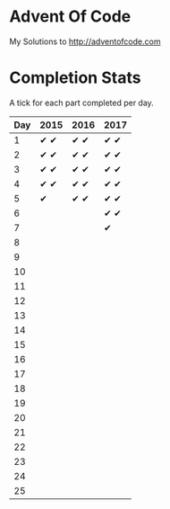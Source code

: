 ﻿# Advent Of Code
My Solutions to http://adventofcode.com

# Completion Stats

A tick for each part completed per day.

| Day | 2015 | 2016 | 2017 |
|-----|------|------|------|
| 1   | ✔ ✔ | ✔ ✔ | ✔ ✔ |
| 2   | ✔ ✔ | ✔ ✔ | ✔ ✔ |
| 3   | ✔ ✔ | ✔ ✔ | ✔ ✔ |
| 4   | ✔ ✔ | ✔ ✔ | ✔ ✔ |
| 5   | ✔   | ✔ ✔ | ✔ ✔ |
| 6   |      |      | ✔ ✔ |
| 7   |      |      | ✔    |
| 8   |      |      |      |
| 9   |      |      |      |
| 10  |      |      |      |
| 11  |      |      |      |
| 12  |      |      |      |
| 13  |      |      |      |
| 14  |      |      |      |
| 15  |      |      |      |
| 16  |      |      |      |
| 17  |      |      |      |
| 18  |      |      |      |
| 19  |      |      |      |
| 20  |      |      |      |
| 21  |      |      |      |
| 22  |      |      |      |
| 23  |      |      |      |
| 24  |      |      |      |
| 25  |      |      |      |
